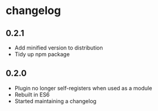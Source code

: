 # changelog

## 0.2.1

* Add minified version to distribution
* Tidy up npm package

## 0.2.0

* Plugin no longer self-registers when used as a module
* Rebuilt in ES6
* Started maintaining a changelog
